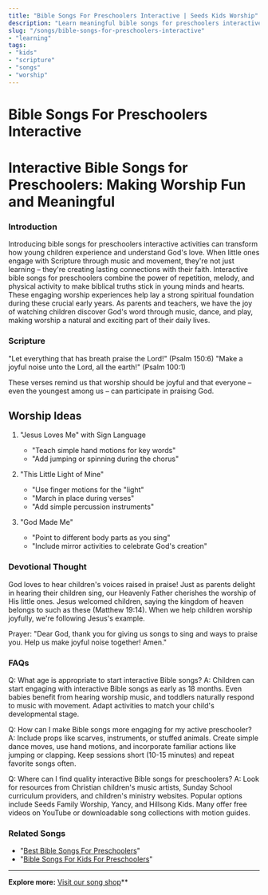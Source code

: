 ```yaml
---
title: "Bible Songs For Preschoolers Interactive | Seeds Kids Worship"
description: "Learn meaningful bible songs for preschoolers interactive that teach Scripture through music. Interactive worship resources for kids and families."
slug: "/songs/bible-songs-for-preschoolers-interactive"
- "learning"
tags:
- "kids"
- "scripture"
- "songs"
- "worship"
---
```


# Bible Songs For Preschoolers Interactive

# Interactive Bible Songs for Preschoolers: Making Worship Fun and Meaningful

### Introduction
Introducing bible songs for preschoolers interactive activities can transform how young children experience and understand God's love. When little ones engage with Scripture through music and movement, they're not just learning – they're creating lasting connections with their faith. Interactive bible songs for preschoolers combine the power of repetition, melody, and physical activity to make biblical truths stick in young minds and hearts. These engaging worship experiences help lay a strong spiritual foundation during these crucial early years. As parents and teachers, we have the joy of watching children discover God's word through music, dance, and play, making worship a natural and exciting part of their daily lives.

### Scripture
"Let everything that has breath praise the Lord!" (Psalm 150:6)
"Make a joyful noise unto the Lord, all the earth!" (Psalm 100:1)

These verses remind us that worship should be joyful and that everyone – even the youngest among us – can participate in praising God.

## Worship Ideas
1. "Jesus Loves Me" with Sign Language
   - "Teach simple hand motions for key words"
   - "Add jumping or spinning during the chorus"

2. "This Little Light of Mine"
   - "Use finger motions for the "light"
   - "March in place during verses"
   - "Add simple percussion instruments"

3. "God Made Me"
   - "Point to different body parts as you sing"
   - "Include mirror activities to celebrate God's creation"

### Devotional Thought
God loves to hear children's voices raised in praise! Just as parents delight in hearing their children sing, our Heavenly Father cherishes the worship of His little ones. Jesus welcomed children, saying the kingdom of heaven belongs to such as these (Matthew 19:14). When we help children worship joyfully, we're following Jesus's example.

Prayer: "Dear God, thank you for giving us songs to sing and ways to praise you. Help us make joyful noise together! Amen."

### FAQs

Q: What age is appropriate to start interactive Bible songs?
A: Children can start engaging with interactive Bible songs as early as 18 months. Even babies benefit from hearing worship music, and toddlers naturally respond to music with movement. Adapt activities to match your child's developmental stage.

Q: How can I make Bible songs more engaging for my active preschooler?
A: Include props like scarves, instruments, or stuffed animals. Create simple dance moves, use hand motions, and incorporate familiar actions like jumping or clapping. Keep sessions short (10-15 minutes) and repeat favorite songs often.

Q: Where can I find quality interactive Bible songs for preschoolers?
A: Look for resources from Christian children's music artists, Sunday School curriculum providers, and children's ministry websites. Popular options include Seeds Family Worship, Yancy, and Hillsong Kids. Many offer free videos on YouTube or downloadable song collections with motion guides.

### Related Songs

- "[Best Bible Songs For Preschoolers](/songs/best-bible-songs-for-preschoolers/)"
- "[Bible Songs For Kids For Preschoolers](/songs/bible-songs-for-kids-for-preschoolers/)"

---

**Explore more:** [Visit our song shop](https://seedskidsworship.com/shop)**

<!-- Schema Markup -->
<script type="application/ld+json">
{
  "@context": "https://schema.org",
  "@type": "MusicRecording",
  "name": "Bible Songs For Preschoolers Interactive",
  "byArtist": {
    "@type": "MusicGroup",
    "name": "Seeds Kids Worship"
  },
  "isFamilyFriendly": true,
  "url": "https://seedskidsworship.com/songs/bible-songs-for-preschoolers-interactive/"
}
</script>